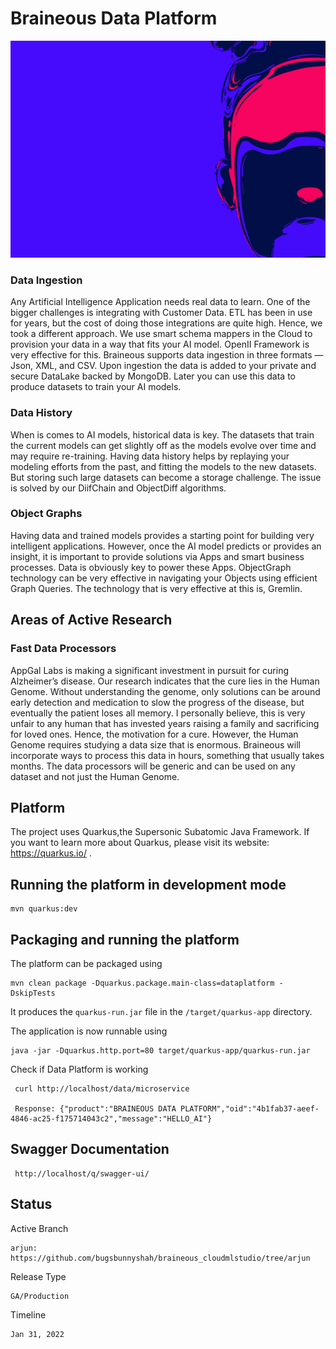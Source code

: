 # Braineous Data Platform
![This is an image](parallax-image.jpg)

### Data Ingestion

Any Artificial Intelligence Application needs real data to learn.
One of the bigger challenges is integrating with Customer Data.
ETL has been in use for years, but the cost of doing those integrations are quite high. Hence, we took a different approach.
We use smart schema mappers in the Cloud to provision your data in a way that fits your AI model.
OpenII Framework is very effective for this. Braineous supports data ingestion in three formats — Json, XML, and CSV. Upon ingestion the data is added to your private
and secure DataLake backed by MongoDB. Later you can use this data to produce datasets to train your AI models.

### Data History

When is comes to AI models, historical data is key. The datasets that train the current models can get slightly off as the models evolve over time and may require re-training. Having data history helps by replaying your modeling efforts from the past, and fitting the models to the new datasets.
But storing such large datasets can become a storage challenge.
The issue is solved by our DiifChain and ObjectDiff algorithms.

### Object Graphs

Having data and trained models provides a starting point for building very intelligent applications. However, once the AI model predicts or provides an insight, it is important to provide solutions via Apps and smart business processes. Data is obviously key to power these Apps.
ObjectGraph technology can be very effective in navigating your Objects using efficient Graph Queries.
The technology that is very effective at this is, Gremlin.


## Areas of Active Research

### Fast Data Processors

AppGal Labs is making a significant investment in pursuit for curing Alzheimer’s disease.
Our research indicates that the cure lies in the Human Genome.
Without understanding the genome, only solutions can be around early detection and medication to slow the progress of the disease,
but eventually the patient loses all memory. I personally believe, this is very unfair to any human that has invested years raising a family and sacrificing for loved ones.
Hence, the motivation for a cure. However, the Human Genome requires studying a data size that is enormous.
Braineous will incorporate ways to process this data in hours, something that usually takes months. The data processors will be generic and can be used on any dataset and not just
the Human Genome.

## Platform
The project uses Quarkus,the Supersonic Subatomic Java Framework.
If you want to learn more about Quarkus, please visit its website: https://quarkus.io/ .

## Running the platform in development mode

```
mvn quarkus:dev
```
## Packaging and running the platform

The platform can be packaged using
````
mvn clean package -Dquarkus.package.main-class=dataplatform -DskipTests
````

It produces the `quarkus-run.jar` file in the `/target/quarkus-app` directory.

The application is now runnable using

````
java -jar -Dquarkus.http.port=80 target/quarkus-app/quarkus-run.jar
````

Check if Data Platform is working
````
 curl http://localhost/data/microservice
 
 Response: {"product":"BRAINEOUS DATA PLATFORM","oid":"4b1fab37-aeef-4846-ac25-f175714043c2","message":"HELLO_AI"}
````

## Swagger Documentation

````
 http://localhost/q/swagger-ui/
````

## Status

Active Branch
````
arjun: https://github.com/bugsbunnyshah/braineous_cloudmlstudio/tree/arjun
````

Release Type
````
GA/Production
````

Timeline
````
Jan 31, 2022
````
